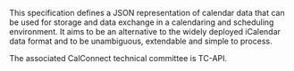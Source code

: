 This specification defines a JSON representation of calendar data
that can be used for storage and data exchange in a calendaring and
scheduling environment.  It aims to be an alternative to the widely
deployed iCalendar data format and to be unambiguous, extendable and
simple to process.

The associated CalConnect technical committee is TC-API.
